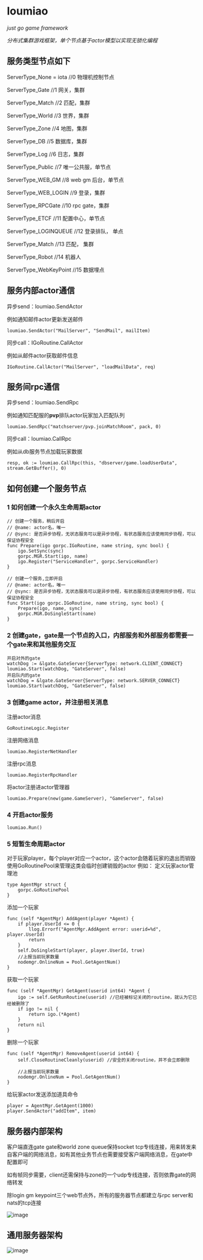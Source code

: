 # loumiao
*just go game framework*

*分布式集群游戏框架，单个节点基于actor模型以实现无锁化编程*

## 服务类型节点如下

ServerType_None      = iota //0 物理机控制节点

ServerType_Gate             //1 网关，集群

ServerType_Match          //2 匹配，集群

ServerType_World            //3 世界，集群

ServerType_Zone             //4 地图，集群

ServerType_DB               //5 数据库，集群

ServerType_Log              //6 日志，集群

ServerType_Public           //7 唯一公共服，单节点

ServerType_WEB_GM           //8 web gm 后台，单节点

ServerType_WEB_LOGIN        //9 登录，集群

ServerType_RPCGate          //10 rpc gate，集群

ServerType_ETCF             //11 配置中心，单节点

ServerType_LOGINQUEUE        //12 登录排队， 单点

ServerType_Match             //13 匹配， 集群
	
ServerType_Robot             //14 机器人

ServerType_WebKeyPoint       //15 数据埋点


## 服务内部actor通信

异步send：loumiao.SendActor

例如通知邮件actor更新发送邮件
```
loumiao.SendActor("MailServer", "SendMail", mailItem)
```

同步call：IGoRoutine.CallActor


例如从邮件actor获取邮件信息
```
IGoRoutine.CallActor("MailServer", "loadMailData", req)
```

## 服务间rpc通信

异步send：loumiao.SendRpc

例如通知匹配服的**pvp**排队actor玩家加入匹配队列
```
loumiao.SendRpc("matchserver/pvp.joinMatchRoom", pack, 0)
```

同步call：loumiao.CallRpc

例如从db服务节点加载玩家数据
```
resp, ok := loumiao.CallRpc(this, "dbserver/game.loadUserData", stream.GetBuffer(), 0)
```

## 如何创建一个服务节点

### 1 如何创建一个永久生命周期actor
```
// 创建一个服务，稍后开启
// @name: actor名，唯一
// @sync: 是否异步协程，无状态服务可以是异步协程，有状态服务应该使用同步协程，可以保证协程安全
func Prepare(igo gorpc.IGoRoutine, name string, sync bool) {
	igo.SetSync(sync)
	gorpc.MGR.Start(igo, name)
	igo.Register("ServiceHandler", gorpc.ServiceHandler)
}

// 创建一个服务,立即开启
// @name: actor名，唯一
// @sync: 是否异步协程，无状态服务可以是异步协程，有状态服务应该使用同步协程，可以保证协程安全
func Start(igo gorpc.IGoRoutine, name string, sync bool) {
	Prepare(igo, name, sync)
	gorpc.MGR.DoSingleStart(name)
}
```


### 2 创建gate，gate是一个节点的入口，内部服务和外部服务都需要一个gate来和其他服务交互
```
开启对外的gate
watchDog := &lgate.GateServer{ServerType: network.CLIENT_CONNECT}
loumiao.Start(watchDog, "GateServer", false)
开启队内的gate
watchDog = &lgate.GateServer{ServerType: network.SERVER_CONNECT}
loumiao.Start(watchDog, "GateServer", false)

```

### 3 创建game actor，并注册相关消息
注册actor消息
```
GoRoutineLogic.Register
```
注册网络消息
```
loumiao.RegisterNetHandler
```
注册rpc消息
```
loumiao.RegisterRpcHandler
```
将actor注册进actor管理器
```
loumiao.Prepare(new(game.GameServer), "GameServer", false)
```

### 4 开启actor服务
```
loumiao.Run()

```

### 5 短暂生命周期actor
对于玩家player，每个player对应一个actor，这个actor会随着玩家的退出而销毁
使用GoRoutinePool来管理这类会临时创建销毁的actor
例如：
定义玩家actor管理池
```
type AgentMgr struct {
	gorpc.GoRoutinePool
}
```
添加一个玩家
```
func (self *AgentMgr) AddAgent(player *Agent) {
	if player.UserId <= 0 {
		llog.Errorf("AgentMgr.AddAgent error: userid=%d", player.UserId)
		return
	}
	self.DoSingleStart(player, player.UserId, true)
	//上报当前玩家数量
	nodemgr.OnlineNum = Pool.GetAgentNum()
}
```
获取一个玩家
```
func (self *AgentMgr) GetAgent(userid int64) *Agent {
	igo := self.GetRunRoutine(userid) //已经被标记关闭的routine，就认为它已经被删除了
	if igo != nil {
		return igo.(*Agent)
	}
	return nil
}
```
删除一个玩家
```
func (self *AgentMgr) RemoveAgent(userid int64) {
	self.CloseRoutineCleanly(userid) //安全的关闭routine，并不会立即删除

	//上报当前玩家数量
	nodemgr.OnlineNum = Pool.GetAgentNum()
}
```
给玩家actor发送添加道具命令
```
player = AgentMgr.GetAgent(1000)
player.SendActor("addItem", item)
```

## 服务器内部架构

客户端直连gate
gate和world zone queue保持socket tcp专线连接，用来转发来自客户端的网络消息，如有其他业务节点也需要接受客户端网络消息，在gate中配置即可

如有帧同步需要，client还需保持与zone的一个udp专线连接，否则依靠gate的网络转发

除login gm keypoint三个web节点外，所有的服务器节点都建立与rpc server和nats的tcp连接

![image](https://github.com/snowyyj001/loumiao/blob/master/doc/%E6%9C%8D%E5%8A%A1%E5%99%A8%E7%BB%93%E6%9E%84.png?raw=true)


## 通用服务器架构

![image](https://github.com/snowyyj001/loumiao/blob/master/doc/%E6%80%BB%E6%9E%84%E5%9B%BE.jpg?raw=true)

